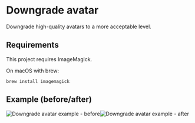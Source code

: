 # Downgrade avatar
Downgrade high-quality avatars to a more acceptable level.

## Requirements
This project requires ImageMagick.

On macOS with brew:

```
brew install imagemagick
```

## Example (before/after)
![Downgrade avatar example - before](https://hacquebord-buckles.github.io/downgrade-avatar/example/0%20-%20before.jpg)![Downgrade avatar example - after](https://hacquebord-buckles.github.io/downgrade-avatar/example/1%20-%20after.jpg)